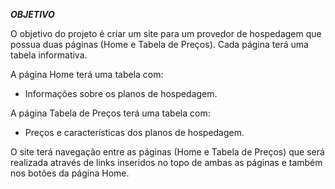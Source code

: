 _**OBJETIVO**_

O objetivo do projeto é criar um site para um provedor de hospedagem que possua duas páginas (Home e Tabela de Preços). Cada página terá uma tabela informativa.

A página Home terá uma tabela com:

  * Informações sobre os planos de hospedagem.

A página Tabela de Preços terá uma tabela com:

  * Preços e características dos planos de hospedagem.

O site terá navegação entre as páginas (Home e Tabela de Preços) que será realizada através de links inseridos no topo de ambas as páginas e também nos botões da página Home.
